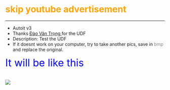 
<font color = "orange">
<h1>
	skip youtube advertisement
</h1>
</font>
<hr>
<ul>
	<li>
		Autoit v3
	</li>
	<li>
		Thanks 
		<a href="https://trong.live" target = "_blank">
			Đào Văn Trọng
		</a> for the UDF
	</li>
	<li>
		Description: Test the UDF
	</li>
	<li>
		If it doesnt work on your computer, try to take another pics, save in <font color="gray"> bmp </font>and replace the original.
	</li>
</ul>

<font color = "Blue" size = "+3">It will be like this </font>
<br><br><br>
<img src = "https://raw.githubusercontent.com/feature45/media/huuloc/skip_ytb_ads.gif?token=AVZSEJLKZ6WLJTCKIJXUA6TBSPULU">
